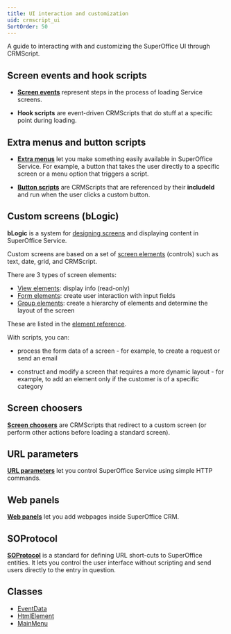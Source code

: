 ```yaml
---
title: UI interaction and customization
uid: crmscript_ui
SortOrder: 50
---
```


A guide to interacting with and customizing the SuperOffice UI through CRMScript.

## Screen events and hook scripts

* **[Screen events](./screen-events.md)** represent steps in the process of loading Service screens.

* **Hook scripts** are event-driven CRMScripts that do stuff at a specific point during loading.

## Extra menus and button scripts

* **[Extra menus](./extra-menus.md)** let you make something easily available in SuperOffice Service. For example, a button that takes the user directly to a specific screen or a menu option that triggers a script.

* **[Button scripts](./button-scripts.md)** are CRMScripts that are referenced by their **includeId** and run when the user clicks a custom button.

## Custom screens (bLogic)

**bLogic** is a system for [designing screens](./custom-screens/custom-screens.md) and displaying content in SuperOffice Service.

Custom screens are based on a set of [screen elements](./custom-screens/add-screen-element.md) (controls) such as text, date, grid, and CRMScript.

There are 3 types of screen elements:

* [View elements](./custom-screens/view-elements.md): display info (read-only)
* [Form elements](./custom-screens/form-elements.md): create user interaction with input fields
* [Group elements](./custom-screens/layout-elements.md): create a hierarchy of elements and determine the layout of the screen

These are listed in the [element reference](./blogic-screen-elements/blogic-screen-elements.md).

With scripts, you can:

* process the form data of a screen - for example, to create a request or send an email

* construct and modify a screen that requires a more dynamic layout - for example, to add an element only if the customer is of a specific category

## Screen choosers

**[Screen choosers](./screen-choosers.md)** are CRMScripts that redirect to a custom screen (or perform other actions before loading a standard screen).

## URL parameters

**[URL parameters](./url-parameters.md)** let you control SuperOffice Service using simple HTTP commands.

## Web panels

**[Web panels](./web-panels.md)** let you add webpages inside SuperOffice CRM.

## SOProtocol

**[SOProtocol](./so-protocol.md)** is a standard for defining URL short-cuts to SuperOffice entities. It lets you control the user interface without scripting and send users directly to the entry in question.

## Classes

* [EventData](./eventdata.md)
* [HtmlElement](./htmlelement.md)
* [MainMenu](./mainmenu.md)
